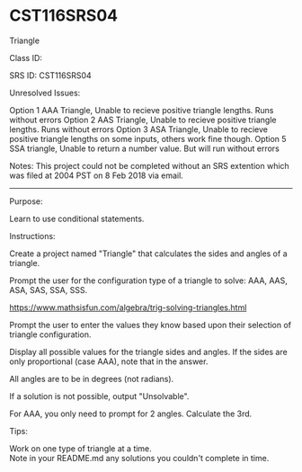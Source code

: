 # CST116SRS04
Triangle


Class ID: 

SRS ID: CST116SRS04

Unresolved Issues:  

Option 1 AAA Triangle, Unable to recieve positive triangle lengths. Runs without errors
Option 2 AAS Triangle, Unable to recieve positive triangle lengths. Runs without errors
Option 3 ASA Triangle, Unable to recieve positive triangle lengths on some inputs, others work fine though.
Option 5 SSA triangle, Unable to return a number value. But will run without errors


Notes: 
This project could not be completed without an SRS extention which was filed at 2004 PST on 8 Feb 2018 via email.



---

Purpose:  

Learn to use conditional statements. 



Instructions:  

Create a project named "Triangle" that calculates the sides and angles of a triangle.  

Prompt the user for the configuration type of a triangle to solve: AAA, AAS, ASA, SAS, SSA, SSS.  

https://www.mathsisfun.com/algebra/trig-solving-triangles.html

Prompt the user to enter the values they know based upon their selection of triangle configuration.  

Display all possible values for the triangle sides and angles. If the sides are only proportional (case AAA), note that in the answer.  

All angles are to be in degrees (not radians).  

If a solution is not possible, output "Unsolvable".  

For AAA, you only need to prompt for 2 angles. Calculate the 3rd.  

Tips:  

Work on one type of triangle at a time.  
Note in your README.md any solutions you couldn't complete in time. 
